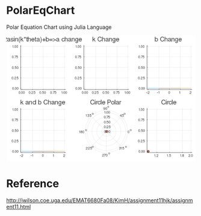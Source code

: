 # PolarEqChart
Polar Equation Chart using Julia Language

![](Gifimage.gif)
# Reference
http://jwilson.coe.uga.edu/EMAT6680Fa08/KimH/assignment11hjk/assignment11.html 
